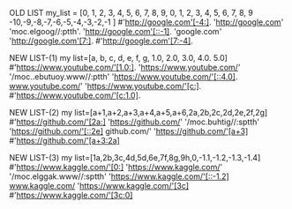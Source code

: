 OLD LIST
my_list = [0, 1, 2, 3, 4, 5, 6, 7, 8, 9, 0, 1, 2, 3, 4, 5, 6, 7, 8, 9 -10,-9,-8,-7,-6,-5,-4,-3,-2,-1 ]
#'http://google.com'[-4:].
'http://google.com' 
'moc.elgoog//:ptth'.
'http://google.com'[::-1].
'google.com'
'http://google.com'[7:].
#'http://google.com'[7:-4].

NEW LIST-(1)
my list=[a, b, c, d, e, f, g, 1.0, 2.0, 3.0, 4.0. 5.0]
#'https://www.youtube.com/'[1.0:].
'https://www.youtube.com/'
'/moc..ebutuoy.www//:ptth'
'https://www.youtube.com/'[::4.0].
www.youtube.com/'
'https://www.youtube.com/'[c:].
#'https://www.youtube.com/'[c:1.0].

NEW LIST-(2)
my list=[a+1,a+2,a+3,a+4,a+5,a+6,2a,2b,2c,2d,2e,2f,2g]
#'https://github.com/'[2a:]
'https://github.com/'
'/moc.buhtig//:sptth'
'https://github.com/'[::2e]
github.com/'
'https://github.com/'[a+3]
#'https://github.com/'[a+3:2a] 

NEW LIST-(3)
my list=[1a,2b,3c,4d,5d,6e,7f,8g,9h,0,-1.1,-1.2,-1.3,-1.4]
#'https://www.kaggle.com/'[0:]
'https://www.kaggle.com/'
'/moc.elggak.www//:sptth'
'https://www.kaggle.com/'[::-1.2]
www.kaggle.com/
'https://www.kaggle.com/'[3c]
#'https://www.kaggle.com/'[3c:0]

                                                                                  
